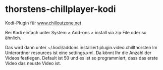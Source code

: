 # thorstens-chillplayer-kodi
Kodi-Plugin für www.chilloutzone.net

Bei Kodi einfach unter System > Add-ons > install via zip File oder so ähnlich.

Das wird dann unter ~/.kodi/addons installiert:plugin.video.chillthorsten
Im Unterordner resources ist eine settings.xml. Da könnt Ihr die Anzahl der Videos festlegen. Default ist 50 und es ist so programmiert, dass das erste Video das neuste Video ist. 
